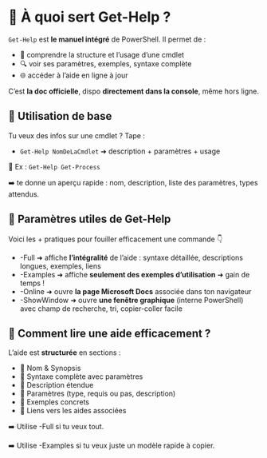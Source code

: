 # **🧭 À quoi sert Get-Help ?**

`Get-Help` est **le manuel intégré** de PowerShell. Il permet de :

- 📄 comprendre la structure et l’usage d’une cmdlet
- 🔍 voir ses paramètres, exemples, syntaxe complète
- 🌐 accéder à l’aide en ligne à jour

C’est **la doc officielle**, dispo **directement dans la console**, même hors ligne.



## **📌 Utilisation de base**

Tu veux des infos sur une cmdlet ? Tape :

- `Get-Help NomDeLaCmdlet` ➜ description + paramètres + usage

🧪 Ex : `Get-Help Get-Process`

➡️ te donne un aperçu rapide : nom, description, liste des paramètres, types attendus.



## **🧩 Paramètres utiles de Get-Help**

Voici les + pratiques pour fouiller efficacement une commande 👇

- -Full ➜ affiche **l’intégralité** de l’aide : syntaxe détaillée, descriptions longues, exemples, liens
- -Examples ➜ affiche **seulement des exemples d’utilisation** ➜ gain de temps !
- -Online ➜ ouvre **la page Microsoft Docs** associée dans ton navigateur
- -ShowWindow ➜ ouvre **une fenêtre graphique** (interne PowerShell) avec champ de recherche, tri, copier-coller facile



## **🧠 Comment lire une aide efficacement ?**

L’aide est **structurée** en sections :

- 🔹 Nom & Synopsis
- 🔹 Syntaxe complète avec paramètres
- 🔹 Description étendue
- 🔹 Paramètres (type, requis ou pas, description)
- 🔹 Exemples concrets
- 🔹 Liens vers les aides associées

➡️ Utilise -Full si tu veux tout.

➡️ Utilise -Examples si tu veux juste un modèle rapide à copier.


